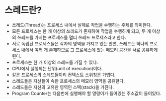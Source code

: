 # 스레드란?
- 쓰레드(Thread)는 프로세스 내에서 실제로 작업을 수행하는 주체를 의미한다.
- 모든 프로세스는 한 개 이상의 쓰레드가 존재하여 작업을 수행하게 되고, 두 개 이상의 쓰레드를 가지는 프로세스를 멀티 쓰레드 프로세스라고 한다.
- 서로 독립된 프로세스들은 각자의 영역을 가지고 있는 반면, 쓰레드는 하나의 프로세스 내에서 여러 개 존재하므로 그 프로세스에 있는 메모리 공간을 서로 공유하게 된다.
- 프로세스는 한 개 이상의 스레드를 가질 수 있다.
- CPU에서 실행되는 단위(unit of execution)이다.
- 같은 프로세스의 스레드들끼리 컨텍스트 스위칭은 가볍다.
- 스레드들은 자신들이 속한 프로세스의 메모리 영역을 공유한다.
- 스레드들은 자신의 고유한 영역인 스택(stack)을 가진다.
- Program Counter는 다음번에 실행해야 할 명령어가 들어있는 주소값이 들어있다.
